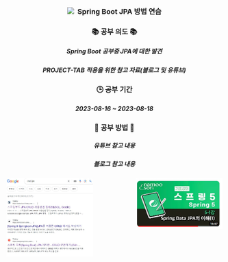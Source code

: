  <h3 align="center"><img src="https://img.shields.io/badge/SpringBoot-6DB33F?style=flat-square&logo=SpringBoot&logoColor=white"/></a>&nbsp Spring Boot JPA 방법 연습 </h3>

<h3 align="center">📚 공부 의도 📚</h3>
<h5 align="center">Spring Boot 공부중 JPA에 대한 발견</h5>
<h5 align="center">PROJECT-TAB 적용을 위한 참고 자료(블로그 및 유튜브)</h5>

<h3 align="center">🕒 공부 기간</h3>
<h5 align="center">2023-08-16 ~ 2023-08-18</h5>

<h3 align="center">📁 공부 방법 📁</h3>

<h5 align="center">유튜브 참고 내용</h5>
<h5 align="center">블로그 참고 내용</h5>
<p align="center">
  <img src="https://github.com/lee000403/springboots_crud_jpa/blob/main/images/JPA-CRUD%20%EC%9C%A0%ED%8A%9C%EB%B8%8C.jpg" align="right" width="40%" hegith="300">
  <img src="https://github.com/lee000403/springboots_crud_jpa/blob/main/images/JPA-CRUD%20%EB%B8%94%EB%A1%9C%EA%B7%B8.jpg" align="left" width="40%" hegith="300">
</p>
